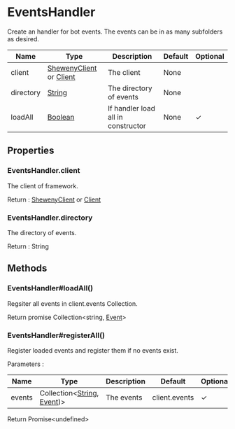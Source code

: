 # EventsHandler

Create an handler for bot events. The events can be in as many subfolders as desired.

| Name      | Type                                                                                                    | Description                        | Default | Optional |
| --------- | ------------------------------------------------------------------------------------------------------- | ---------------------------------- | ------- | -------- |
| client    | [ShewenyClient](./ShewenyClient.md) or [Client](https://discord.js.org/#/docs/main/stable/class/Client) | The client                         | None    |          |
| directory | [String](https://developer.mozilla.org/en-US/docs/Web/JavaScript/Reference/Global_Objects/String)       | The directory of events            | None    |          |
| loadAll   | [Boolean](https://developer.mozilla.org/en-US/docs/Web/JavaScript/Reference/Global_Objects/Boolean)     | If handler load all in constructor | None    | ✓        |

## Properties

### EventsHandler.client

The client of framework.

Return : [ShewenyClient](./ShewenyClient.md) or [Client](https://discord.js.org/#/docs/main/stable/class/Client)

### EventsHandler.directory

The directory of events.

Return : String

## Methods

### EventsHandler#loadAll()

Regsiter all events in client.events Collection.

Return promise Collection\<string, [Event](./Event.md)>

### EventsHandler#registerAll()

Register loaded events and register them if no events exist.

Parameters :

| Name   | Type                                                                                                                                             | Description | Default       | Optional |
| ------ | ------------------------------------------------------------------------------------------------------------------------------------------------ | ----------- | ------------- | -------- |
| events | Collection\<[String](https://developer.mozilla.org/en-US/docs/Web/JavaScript/Reference/Global_Objects/String), [Event](../structures/Event.md))> | The events  | client.events | ✓        |

Return Promise\<undefined>
